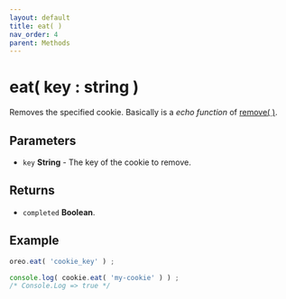 ```yaml
---
layout: default
title: eat( )
nav_order: 4
parent: Methods
---
```


# eat( key : string )
Removes the specified cookie. Basically is a *echo function* of [remove( )](./remove.html).

## Parameters
- `key` **String** - The key of the cookie to remove.

## Returns
- `completed` **Boolean**.

## Example
```js
oreo.eat( 'cookie_key' ) ;

console.log( cookie.eat( 'my-cookie' ) ) ;
/* Console.Log => true */
```